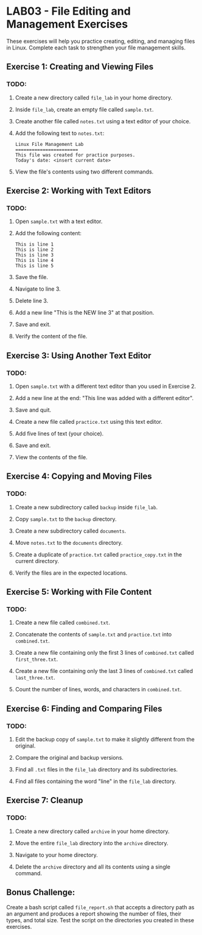 # LAB03 - File Editing and Management Exercises

These exercises will help you practice creating, editing, and managing files in Linux. Complete each task to strengthen your file management skills.

## Exercise 1: Creating and Viewing Files

### TODO:
1. Create a new directory called `file_lab` in your home directory.

2. Inside `file_lab`, create an empty file called `sample.txt`.

3. Create another file called `notes.txt` using a text editor of your choice.

4. Add the following text to `notes.txt`:
   ```
   Linux File Management Lab
   =======================
   This file was created for practice purposes.
   Today's date: <insert current date>
   ```

5. View the file's contents using two different commands.

## Exercise 2: Working with Text Editors

### TODO:
1. Open `sample.txt` with a text editor.

2. Add the following content:
   ```
   This is line 1
   This is line 2
   This is line 3
   This is line 4
   This is line 5
   ```

3. Save the file.

4. Navigate to line 3.

5. Delete line 3.

6. Add a new line "This is the NEW line 3" at that position.

7. Save and exit.

8. Verify the content of the file.

## Exercise 3: Using Another Text Editor

### TODO:
1. Open `sample.txt` with a different text editor than you used in Exercise 2.

2. Add a new line at the end: "This line was added with a different editor".

3. Save and quit.

4. Create a new file called `practice.txt` using this text editor.

5. Add five lines of text (your choice).

6. Save and exit.

7. View the contents of the file.

## Exercise 4: Copying and Moving Files

### TODO:
1. Create a new subdirectory called `backup` inside `file_lab`.

2. Copy `sample.txt` to the `backup` directory.

3. Create a new subdirectory called `documents`.

4. Move `notes.txt` to the `documents` directory.

5. Create a duplicate of `practice.txt` called `practice_copy.txt` in the current directory.

6. Verify the files are in the expected locations.

## Exercise 5: Working with File Content

### TODO:
1. Create a new file called `combined.txt`.

2. Concatenate the contents of `sample.txt` and `practice.txt` into `combined.txt`.

3. Create a new file containing only the first 3 lines of `combined.txt` called `first_three.txt`.

4. Create a new file containing only the last 3 lines of `combined.txt` called `last_three.txt`.

5. Count the number of lines, words, and characters in `combined.txt`.

## Exercise 6: Finding and Comparing Files

### TODO:
1. Edit the backup copy of `sample.txt` to make it slightly different from the original.

2. Compare the original and backup versions.

3. Find all `.txt` files in the `file_lab` directory and its subdirectories.

4. Find all files containing the word "line" in the `file_lab` directory.

## Exercise 7: Cleanup

### TODO:
1. Create a new directory called `archive` in your home directory.

2. Move the entire `file_lab` directory into the `archive` directory.

3. Navigate to your home directory.

4. Delete the `archive` directory and all its contents using a single command.

## Bonus Challenge:
Create a bash script called `file_report.sh` that accepts a directory path as an argument and produces a report showing the number of files, their types, and total size. Test the script on the directories you created in these exercises. 